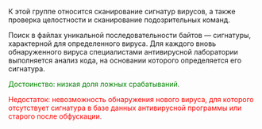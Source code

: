 К этой группе относится сканирование сигнатур вирусов, а также проверка целостности и сканирование подозрительных команд.

Поиск в файлах уникальной последовательности байтов — сигнатуры, характерной для определенного вируса. Для каждого вновь обнаруженного вируса специалистами антивирусной лаборатории выполняется анализ кода, на основании которого определяется его сигнатура.

<span style="color:green">Достоинство: низкая доля ложных срабатываний.</span>

<span style="color:red">
Недостаток: невозможность обнаружения нового вируса, для которого отсутствует сигнатура в базе данных антивирусной программы или старого после обфускации.
</span>